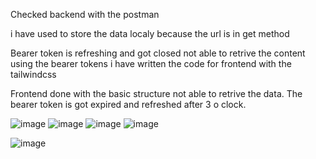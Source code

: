 <p>Checked backend with the postman</p>
<p>i have used to store the data localy because the url is in get method</p>
<p>Bearer token is refreshing and got closed not able to retrive the content using the bearer tokens i have written the code for frontend with the tailwindcss</p>
<p>Frontend done with the basic structure not able to retrive the data. The bearer token is got expired and refreshed after 3 o clock.</p>

![image](https://github.com/user-attachments/assets/ac6d1242-f224-43f1-9e13-6288c1598dda)
![image](https://github.com/user-attachments/assets/d4da3383-25f3-4555-a337-852ff9bf2c0a)
![image](https://github.com/user-attachments/assets/6f3b6893-3388-43b4-a1ae-180659efba68)
![image](https://github.com/user-attachments/assets/67e228ee-420b-4703-a892-7b0eca07d3c9)

![image](https://github.com/user-attachments/assets/461aa9fa-6523-4057-b658-5832269d32c0)


